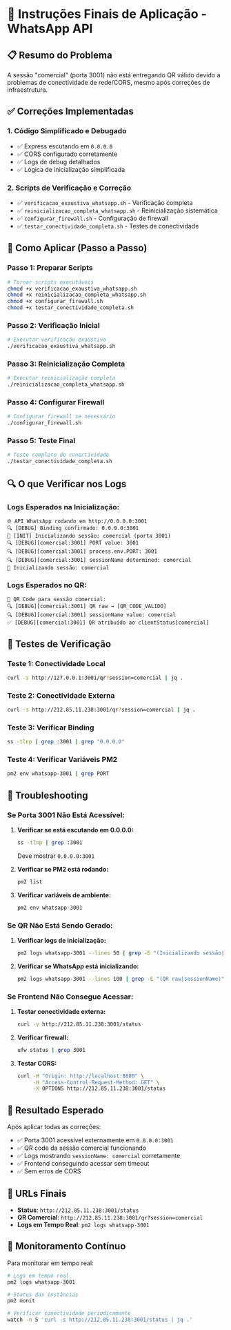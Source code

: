# 🎯 Instruções Finais de Aplicação - WhatsApp API

## 📋 Resumo do Problema
A sessão "comercial" (porta 3001) não está entregando QR válido devido a problemas de conectividade de rede/CORS, mesmo após correções de infraestrutura.

## ✅ Correções Implementadas

### 1. **Código Simplificado e Debugado**
- ✅ Express escutando em `0.0.0.0`
- ✅ CORS configurado corretamente
- ✅ Logs de debug detalhados
- ✅ Lógica de inicialização simplificada

### 2. **Scripts de Verificação e Correção**
- ✅ `verificacao_exaustiva_whatsapp.sh` - Verificação completa
- ✅ `reinicializacao_completa_whatsapp.sh` - Reinicialização sistemática
- ✅ `configurar_firewall.sh` - Configuração de firewall
- ✅ `testar_conectividade_completa.sh` - Testes de conectividade

## 🚀 Como Aplicar (Passo a Passo)

### Passo 1: Preparar Scripts
```bash
# Tornar scripts executáveis
chmod +x verificacao_exaustiva_whatsapp.sh
chmod +x reinicializacao_completa_whatsapp.sh
chmod +x configurar_firewall.sh
chmod +x testar_conectividade_completa.sh
```

### Passo 2: Verificação Inicial
```bash
# Executar verificação exaustiva
./verificacao_exaustiva_whatsapp.sh
```

### Passo 3: Reinicialização Completa
```bash
# Executar reinicialização completa
./reinicializacao_completa_whatsapp.sh
```

### Passo 4: Configurar Firewall
```bash
# Configurar firewall se necessário
./configurar_firewall.sh
```

### Passo 5: Teste Final
```bash
# Teste completo de conectividade
./testar_conectividade_completa.sh
```

## 🔍 O que Verificar nos Logs

### Logs Esperados na Inicialização:
```
🌐 API WhatsApp rodando em http://0.0.0.0:3001
🔍 [DEBUG] Binding confirmado: 0.0.0.0:3001
🔄 [INIT] Inicializando sessão: comercial (porta 3001)
🔍 [DEBUG][comercial:3001] PORT value: 3001
🔍 [DEBUG][comercial:3001] process.env.PORT: 3001
🔍 [DEBUG][comercial:3001] sessionName determined: comercial
📱 Inicializando sessão: comercial
```

### Logs Esperados no QR:
```
📲 QR Code para sessão comercial:
🔍 [DEBUG][comercial:3001] QR raw → [QR_CODE_VALIDO]
🔍 [DEBUG][comercial:3001] sessionName value: comercial
✅ [DEBUG][comercial:3001] QR atribuído ao clientStatus[comercial]
```

## 🧪 Testes de Verificação

### Teste 1: Conectividade Local
```bash
curl -s http://127.0.0.1:3001/qr?session=comercial | jq .
```

### Teste 2: Conectividade Externa
```bash
curl -s http://212.85.11.238:3001/qr?session=comercial | jq .
```

### Teste 3: Verificar Binding
```bash
ss -tlnp | grep :3001 | grep "0.0.0.0"
```

### Teste 4: Verificar Variáveis PM2
```bash
pm2 env whatsapp-3001 | grep PORT
```

## 🚨 Troubleshooting

### Se Porta 3001 Não Está Acessível:
1. **Verificar se está escutando em 0.0.0.0:**
   ```bash
   ss -tlnp | grep :3001
   ```
   Deve mostrar `0.0.0.0:3001`

2. **Verificar se PM2 está rodando:**
   ```bash
   pm2 list
   ```

3. **Verificar variáveis de ambiente:**
   ```bash
   pm2 env whatsapp-3001
   ```

### Se QR Não Está Sendo Gerado:
1. **Verificar logs de inicialização:**
   ```bash
   pm2 logs whatsapp-3001 --lines 50 | grep -E "(Inicializando sessão|comercial)"
   ```

2. **Verificar se WhatsApp está inicializando:**
   ```bash
   pm2 logs whatsapp-3001 --lines 100 | grep -E "(QR raw|sessionName)"
   ```

### Se Frontend Não Consegue Acessar:
1. **Testar conectividade externa:**
   ```bash
   curl -v http://212.85.11.238:3001/status
   ```

2. **Verificar firewall:**
   ```bash
   ufw status | grep 3001
   ```

3. **Testar CORS:**
   ```bash
   curl -H "Origin: http://localhost:8080" \
        -H "Access-Control-Request-Method: GET" \
        -X OPTIONS http://212.85.11.238:3001/status
   ```

## 🎯 Resultado Esperado

Após aplicar todas as correções:
- ✅ Porta 3001 acessível externamente em `0.0.0.0:3001`
- ✅ QR code da sessão comercial funcionando
- ✅ Logs mostrando `sessionName: comercial` corretamente
- ✅ Frontend conseguindo acessar sem timeout
- ✅ Sem erros de CORS

## 📱 URLs Finais

- **Status**: `http://212.85.11.238:3001/status`
- **QR Comercial**: `http://212.85.11.238:3001/qr?session=comercial`
- **Logs em Tempo Real**: `pm2 logs whatsapp-3001`

## 🔄 Monitoramento Contínuo

Para monitorar em tempo real:
```bash
# Logs em tempo real
pm2 logs whatsapp-3001

# Status das instâncias
pm2 monit

# Verificar conectividade periodicamente
watch -n 5 'curl -s http://212.85.11.238:3001/status | jq .'
``` 